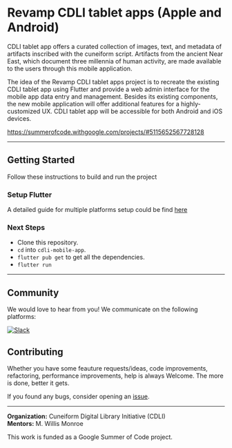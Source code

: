 # Revamp CDLI tablet apps (Apple and Android)

CDLI tablet app offers a curated collection of images, text, and metadata of artifacts inscribed
with the cuneiform script. Artifacts from the ancient Near East, which document three millennia of
human activity, are made available to the users through this mobile application.

The idea of the Revamp CDLI tablet apps project is to recreate the existing CDLI tablet app using
Flutter and provide a web admin interface for the mobile app data entry and management. Besides its
existing components, the new mobile application will offer additional features for a
highly-customized UX. CDLI tablet app will be accessible for both Android and iOS devices.

https://summerofcode.withgoogle.com/projects/#5115652567728128

----------------------------------------------------------------------------------------------------
## Getting Started

Follow these instructions to build and run the project

### Setup Flutter

A detailed guide for multiple platforms setup could be find [here](https://flutter.dev/docs/get-started/install/)

### Next Steps

- Clone this repository.
- `cd` into `cdli-mobile-app`.
- `flutter pub get` to get all the dependencies.
- `flutter run`
 ----------------------------------------------------------------------------------------
## Community

We would love to hear from you! We communicate on the following platforms:

[![Slack](https://img.shields.io/badge/chat-on_slack-purple.svg?style=for-the-badge&logo=slack)](https://digcuneiform.slack.com/?redir=%2Farchives%2FC5335T03U)

## Contributing

Whether you have some feauture requests/ideas, code improvements, refactoring, performance improvements, help is always Welcome. The more is done, better it gets.

If you found any bugs, consider opening an [issue](https://github.com/cdli-gh/cdli-mobile-app/issues/new).


--------------------------------------------------------------------------------------------
<b>Organization:</b> Cuneiform Digital Library Initiative (CDLI)<br>
<b>Mentors:</b> M. Willis Monroe

This work is funded as a Google Summer of Code project.
